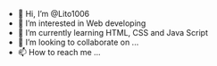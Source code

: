 - 👋 Hi, I’m @Lito1006
- 👀 I’m interested in Web developing 
- 🌱 I’m currently learning HTML, CSS and Java Script
- 💞️ I’m looking to collaborate on ...
- 📫 How to reach me ...

<!---
Lito1006/Lito1006 is a ✨ special ✨ repository because its `README.md` (this file) appears on your GitHub profile.
You can click the Preview link to take a look at your changes.
--->
